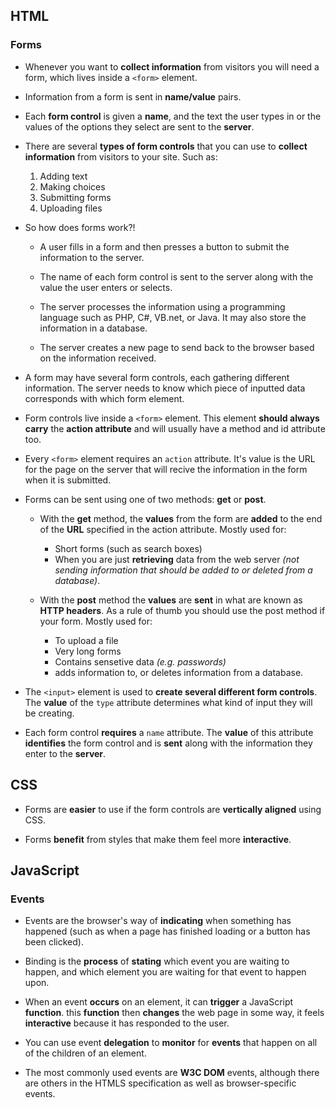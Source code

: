 ## HTML

### Forms

* Whenever you want to **collect information** from visitors you will need a form, which lives inside a `<form>` element.

* Information from a form is sent in **name/value** pairs.

* Each **form control** is given a **name**, and the text the user types in or the values of the options they select are sent to the **server**.

* There are several **types of form controls** that you can use to **collect information** from visitors to your site. Such as:

  1. Adding text
  2. Making choices
  3. Submitting forms
  4. Uploading files

* So how does forms work?!

  * A user fills in a form and then presses a button to submit the information to the server.

  * The name of each form control is sent to the server along with the value the user enters or selects.

  * The server processes the information using a programming language such as PHP, C#, VB.net, or Java. It may also store the information in a database.

  * The server creates a new page to send back to the browser based on the information received.

* A form may have several form controls, each gathering different information. The server needs to know which piece of inputted data corresponds with which form element.

* Form controls live inside a `<form>` element. This element **should always carry** the **action attribute** and will usually have a method and id attribute too.

* Every `<form>` element requires an `action` attribute. It's value is the URL for the page on the server that will recive the information in the form when it is submitted.

* Forms can be sent using one of two methods: **get** or **post**.

  * With the **get** method, the **values** from the form are **added** to the end of the **URL** specified in the action attribute. Mostly used for:
    * Short forms (such as search boxes)
    * When you are just **retrieving** data from the web server *(not sending information that should be added to or deleted from a database)*.

  * With the **post** method the **values** are **sent** in what are known as **HTTP headers**. As a rule of thumb you should use the post method if your form. Mostly used for:
    * To upload a file 
    * Very long forms
    * Contains sensetive data *(e.g. passwords)*
    * adds information to, or deletes information from a database.

* The `<input>` element is used to **create several different form controls**. The **value** of the `type` attribute determines what kind of input they will be creating.

* Each form control **requires** a `name` attribute. The **value** of this attribute **identifies** the form control and is **sent** along with the information they enter to the **server**.

## CSS

* Forms are **easier** to use if the form controls are **vertically aligned** using CSS.

* Forms **benefit** from styles that make them feel more **interactive**.


## JavaScript

### Events

* Events are the browser's way of **indicating** when something has happened (such as when a page has finished loading or a button has been clicked). 

* Binding is the **process** of **stating** which event you are waiting to happen, and which element you are waiting for that event to happen upon. 

* When an event **occurs** on an element, it can **trigger** a JavaScript **function**. this **function** then **changes** the web page in some way, it feels **interactive** because it has responded to the user. 

* You can use event **delegation** to **monitor** for **events** that happen on all of the children of an element. 

* The most commonly used events are **W3C DOM** events, although there are others in the HTMLS specification as well as browser-specific events. 







